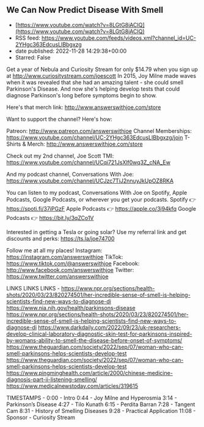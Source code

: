 ## We Can Now Predict Disease With Smell
 - [https://www.youtube.com/watch?v=8LGtG8iACIQ](https://www.youtube.com/watch?v=8LGtG8iACIQ)
 - RSS feed: https://www.youtube.com/feeds/videos.xml?channel_id=UC-2YHgc363EdcusLIBbgxzg
 - date published: 2022-11-28 14:29:38+00:00
 - Starred: False

Get a year of Nebula and Curiosity Stream for only $14.79 when you sign up at http://www.curiositystream.com/joescott
In 2015, Joy Milne made waves when it was revealed that she had an amazing talent - she could smell Parkinson's Disease. And now she's helping develop tests that could diagnose Parkinson's long before symptoms begin to show.

Here's that merch link: http://www.answerswithjoe.com/store

Want to support the channel? Here's how:

Patreon: http://www.patreon.com/answerswithjoe
Channel Memberships: https://www.youtube.com/channel/UC-2YHgc363EdcusLIBbgxzg/join
T-Shirts & Merch: http://www.answerswithjoe.com/store

Check out my 2nd channel, Joe Scott TMI:
https://www.youtube.com/channel/UCqi721JsXlf0wq3Z_cNA_Ew

And my podcast channel, Conversations With Joe:
https://www.youtube.com/channel/UCJzc7TiJ2nnuyJkUpOZ8RKA

You can listen to my podcast, Conversations With Joe on Spotify, Apple Podcasts, Google Podcasts, or wherever you get your podcasts.
Spotify 👉 https://spoti.fi/37iPGzF
Apple Podcasts 👉 https://apple.co/3j94kfq
Google Podcasts 👉 https://bit.ly/3qZCo1V

Interested in getting a Tesla or going solar? Use my referral link and get discounts and perks:
https://ts.la/joe74700

Follow me at all my places!
Instagram: https://instagram.com/answerswithjoe
TikTok: https://www.tiktok.com/@answerswithjoe
Facebook: http://www.facebook.com/answerswithjoe
Twitter: https://www.twitter.com/answerswithjoe

LINKS LINKS LINKS - 
https://www.npr.org/sections/health-shots/2020/03/23/820274501/her-incredible-sense-of-smell-is-helping-scientists-find-new-ways-to-diagnose-di
https://www.nia.nih.gov/health/parkinsons-disease
https://www.npr.org/sections/health-shots/2020/03/23/820274501/her-incredible-sense-of-smell-is-helping-scientists-find-new-ways-to-diagnose-di
https://www.darkdaily.com/2022/09/23/uk-researchers-develop-clinical-laboratory-diagnostic-skin-test-for-parkinsons-inspired-by-womans-ability-to-smell-the-disease-before-onset-of-symptoms/
https://www.theguardian.com/society/2022/sep/07/woman-who-can-smell-parkinsons-helps-scientists-develop-test
https://www.theguardian.com/society/2022/sep/07/woman-who-can-smell-parkinsons-helps-scientists-develop-test
https://www.pingminghealth.com/article/2000/chinese-medicine-diagnosis-part-ii-listening-smelling/
https://www.medicalnewstoday.com/articles/319615

TIMESTAMPS - 
0:00 - Intro
0:44 - Joy Milne and Hyperosmia
3:14 - Parkinson’s Disease
4:27 - Tilo Kunath
6:15 - Perdita Barran
7:28 - Tangent Cam
8:31 - History of Smelling Diseases
9:28 - Practical Application
11:08 - Sponsor - Curiosity Stream
